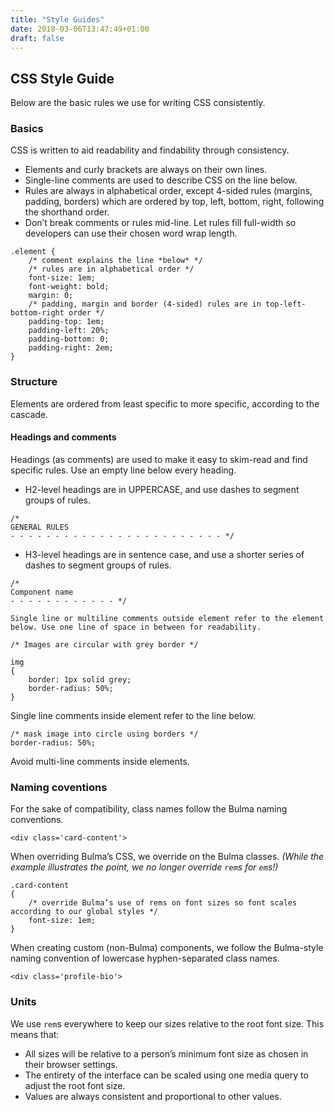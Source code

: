 ```yaml
---
title: "Style Guides"
date: 2018-03-06T13:47:49+01:00
draft: false
---
```


## CSS Style Guide

Below are the basic rules we use for writing CSS consistently.

### Basics

CSS is written to aid readability and findability through consistency.

* Elements and curly brackets are always on their own lines.
* Single-line comments are used to describe CSS on the line below.
* Rules are always in alphabetical order, except 4-sided rules (margins, padding, borders) which are ordered by top, left, bottom, right, following the shorthand order. 
* Don’t break comments or rules mid-line. Let rules fill full-width so developers can use their chosen word wrap length.

```
.element {
    /* comment explains the line *below* */
    /* rules are in alphabetical order */
    font-size: 1em;
    font-weight: bold;
    margin: 0;
    /* padding, margin and border (4-sided) rules are in top-left-bottom-right order */
    padding-top: 1em;
    padding-left: 20%;
    padding-bottom: 0;
    padding-right: 2em;
}
```

### Structure

Elements are ordered from least specific to more specific, according to the cascade.

#### Headings and comments

Headings (as comments) are used to make it easy to skim-read and find specific rules. Use an empty line below every heading.

* H2-level headings are in UPPERCASE, and use dashes to segment groups of rules.

```
/* 
GENERAL RULES
- - - - - - - - - - - - - - - - - - - - - - - - */
```

* H3-level headings are in sentence case, and use a shorter series of dashes to segment groups of rules.

```
/*
Component name
- - - - - - - - - - - - */

Single line or multiline comments outside element refer to the element below. Use one line of space in between for readability.

/* Images are circular with grey border */

img
{
    border: 1px solid grey;
    border-radius: 50%;
}
```

Single line comments inside element refer to the line below.

```
/* mask image into circle using borders */
border-radius: 50%;
```

Avoid multi-line comments inside elements.

### Naming coventions

For the sake of compatibility, class names follow the Bulma naming conventions.

```
<div class='card-content'>
```

When overriding Bulma’s CSS, we override on the Bulma classes. *(While the example illustrates the point, we no longer override `rem`s for `em`s!)*

```
.card-content
{
    /* override Bulma’s use of rems on font sizes so font scales according to our global styles */
    font-size: 1em;
}
```

When creating custom (non-Bulma) components, we follow the Bulma-style naming convention of lowercase hyphen-separated class names.

```
<div class='profile-bio'>
```

### Units

We use `rem`s everywhere to keep our sizes relative to the root font size. This means that:

* All sizes will be relative to a person’s minimum font size as chosen in their browser settings.
* The entirety of the interface can be scaled using one media query to adjust the root font size.
* Values are always consistent and proportional to other values.